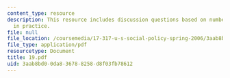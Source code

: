 ```yaml
---
content_type: resource
description: This resource includes discussion questions based on number of policies
  in practice.
file: null
file_location: /coursemedia/17-317-u-s-social-policy-spring-2006/3aab8bd00da836788258d8f03fb78612_19.pdf
file_type: application/pdf
resourcetype: Document
title: 19.pdf
uid: 3aab8bd0-0da8-3678-8258-d8f03fb78612
---
```

